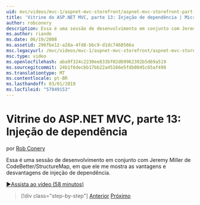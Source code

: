 ```yaml
---
uid: mvc/videos/mvc-1/aspnet-mvc-storefront/aspnet-mvc-storefront-part-13-dependency-injection
title: 'Vitrine do ASP.NET MVC, parte 13: Injeção de dependência | Microsoft Docs'
author: robconery
description: Essa é uma sessão de desenvolvimento em conjunto com Jeremy Miller de CodeBetter/StructureMap, em que ele me mostra as vantagens e desvantagens de injeção de dependência.
ms.author: riande
ms.date: 06/19/2008
ms.assetid: 296fbe12-a28a-4fd8-bbc9-d1dc7468566a
msc.legacyurl: /mvc/videos/mvc-1/aspnet-mvc-storefront/aspnet-mvc-storefront-part-13-dependency-injection
msc.type: video
ms.openlocfilehash: aba9f324c2230ee833bf02d69962392b5d69a519
ms.sourcegitcommit: 24b1f6decbb17bb22a45166e5fdb0845c65af498
ms.translationtype: MT
ms.contentlocale: pt-BR
ms.lasthandoff: 03/01/2019
ms.locfileid: "57049153"
---
```

<a name="aspnet-mvc-storefront-part-13-dependency-injection"></a>Vitrine do ASP.NET MVC, parte 13: Injeção de dependência
====================
por [Rob Conery](https://github.com/robconery)

Essa é uma sessão de desenvolvimento em conjunto com Jeremy Miller de CodeBetter/StructureMap, em que ele me mostra as vantagens e desvantagens de injeção de dependência.

[&#9654;Assista ao vídeo (58 minutos)](https://channel9.msdn.com/Blogs/ASP-NET-Site-Videos/aspnet-mvc-storefront-part-13-dependency-injection)

> [!div class="step-by-step"]
> [Anterior](aspnet-mvc-storefront-part-12-mocking.md)
> [Próximo](aspnet-mvc-storefront-part-14-rich-client-interaction.md)
